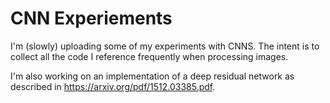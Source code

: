 # CNN Experiements 

I'm (slowly) uploading some of my experiments with CNNS. The intent is to collect all the code I reference frequently when processing images. 

I'm also working on an implementation of a deep residual network as described in https://arxiv.org/pdf/1512.03385.pdf. 
